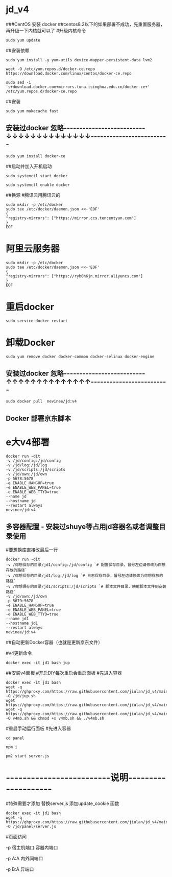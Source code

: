 # jd_v4

###CentOS 安装 docker
##centos8.2以下的如果部署不成功，先重置服务器，再升级一下内核就可以了
#升级内核命令
```
sudo yum update
```
##安装依赖

```
sudo yum install -y yum-utils device-mapper-persistent-data lvm2

wget -O /etc/yum.repos.d/docker-ce.repo https://download.docker.com/linux/centos/docker-ce.repo

sudo sed -i 's+download.docker.com+mirrors.tuna.tsinghua.edu.cn/docker-ce+' /etc/yum.repos.d/docker-ce.repo
```
##安装

```
sudo yum makecache fast
```

## 安装过docker 忽略--------------------------↓↓↓↓↓↓↓↓↓↓↓↓↓↓-------------------------
```
sudo yum install docker-ce
```
##启动并加入开机启动
```
sudo systemctl start docker

sudo systemctl enable docker
```
##换源
#腾讯云用腾讯云的
```
sudo mkdir -p /etc/docker
sudo tee /etc/docker/daemon.json <<-'EOF'
{
"registry-mirrors": ["https://mirror.ccs.tencentyun.com"]
}
EOF
```
# 阿里云服务器 
```
sudo mkdir -p /etc/docker
sudo tee /etc/docker/daemon.json <<-'EOF'
{
"registry-mirrors": ["https://ryb0h6jn.mirror.aliyuncs.com"]
}
EOF
```
# 重启docker
```
sudo service docker restart
```
# 卸载Docker
```
sudo yum remove docker docker-common docker-selinux docker-engine
```
## 安装过docker 忽略--------------------------↑↑↑↑↑↑↑↑↑↑↑↑↑↑-------------------------
```
sudo docker pull  nevinee/jd:v4
```

## Docker 部署京东脚本
# e大v4部署

```
docker run -dit 
-v /jd/config:/jd/config 
-v /jd/log:/jd/log 
-v /jd/scripts:/jd/scripts 
-v /jd/own:/jd/own 
-p 5678:5678 
-e ENABLE_HANGUP=true 
-e ENABLE_WEB_PANEL=true 
-e ENABLE_WEB_TTYD=true 
--name jd 
--hostname jd 
--restart always 
nevinee/jd:v4
```
## 多容器配置 - 安装过shuye等占用jd容器名或者调整目录使用
#要想换库直接改最后一行

```
docker run -dit 
-v /你想保存的目录/jd1/config:/jd/config `# 配置保存目录，冒号左边请修改为你想存放的路径`
-v /你想保存的目录/jd1/log:/jd/log `# 日志保存目录，冒号左边请修改为你想存放的路径` 
-v /你想保存的目录/jd1/scripts:/jd/scripts `# 脚本文件目录，映射脚本文件到安装路径` 
-v /jd/own:/jd/own 
-p 5679:5678 
-e ENABLE_HANGUP=true 
-e ENABLE_WEB_PANEL=true 
-e ENABLE_WEB_TTYD=true 
--name jd1 
--hostname jd1 
--restart always 
nevinee/jd:v4
```

##自动更新Docker容器（也就是更新京东文件）


#v4更新命令
```
docker exec -it jd1 bash jup
```
##安装v4面板
#开启DIY每次重启会重启面板
#先进入容器
```
docker exec -it jd1 bash
wget -q https://ghproxy.com/https://raw.githubusercontent.com/jiulan/jd_v4/main/jup.sh -O /jd/jup.sh
wget https://ghproxy.com/https://raw.githubusercontent.com/jiulan/jd_v4/main/update_ck_number.sh
wget -q https://ghproxy.com/https://raw.githubusercontent.com/jiulan/jd_v4/main/v4mb.sh -O v4mb.sh && chmod +x v4mb.sh && ./v4mb.sh
```
#重启手动运行面板
#先进入容器

```
cd panel

npm i

pm2 start server.js
```

# -------------------------说明--------------------
#特殊需要才添加    替换server.js 添加update_cookie 函数

```
docker exec -it jd1 bash
wget -q https://ghproxy.com/https://raw.githubusercontent.com/jiulan/jd_v4/main/server.js -O /jd/panel/server.js
```


#页面访问

-p 宿主机端口:容器内端口

-p A:A 内外同端口

-p B:A 异端口
